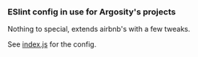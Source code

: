 ### ESlint config in use for Argosity's projects

Nothing to special, extends airbnb's with a few tweaks.

See [index.js](index.js) for the config.
